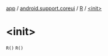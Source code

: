 [app](../../index.md) / [android.support.coreui](../index.md) / [R](index.md) / [&lt;init&gt;](.)

# &lt;init&gt;

`R()`
`R()`